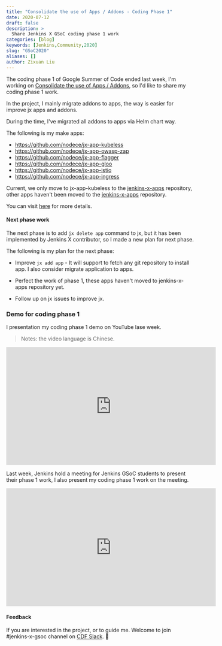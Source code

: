 ```yaml
---
title: "Consolidate the use of Apps / Addons - Coding Phase 1"
date: 2020-07-12
draft: false
description: >
  Share Jenkins X GSoC coding phase 1 work
categories: [blog]
keywords: [Jenkins,Community,2020]
slug: "GSoC2020"
aliases: []
author: Zixuan Liu
---
```


The coding phase 1 of Google Summer of Code ended last week, I'm working on [Consolidate the use of Apps / Addons](https://www.jenkins.io/projects/gsoc/2020/projects/jenkins-x-apps-consolidation/), so I'd like to share my coding phase 1 work.

In the project, I mainly migrate addons to apps, the way is easier for improve jx apps and addons.

During the time, I've migrated all addons to apps via Helm chart way.

The following is my make apps:

- <https://github.com/nodece/jx-app-kubeless>
- <https://github.com/nodece/jx-app-owasp-zap>
- <https://github.com/nodece/jx-app-flagger>
- <https://github.com/nodece/jx-app-gloo>
- <https://github.com/nodece/jx-app-istio>
- <https://github.com/nodece/jx-app-ingress>

Current, we only move to jx-app-kubeless to the [jenkins-x-apps](https://github.com/jenkins-x-apps) repository, other apps haven't been moved to the [jenkins-x-apps](https://github.com/jenkins-x-apps) repository.

You can visit [here](https://docs.google.com/spreadsheets/d/1k2KEMdk5-9HrU-IUuataYD63Kl-JEsuy5aXus7Dcitc/edit?usp=sharing) for more details.

#### Next phase work

The next phase is to add `jx delete app` command to jx, but it has been implemented by Jenkins X contributor, so I made a new plan for next phase.

The following is my plan for the next phase:

- Improve `jx add app` - It will support to fetch any git repository to install app. I also consider migrate application to apps.

- Perfect the work of phase 1, these apps haven't moved to jenkins-x-apps repository yet.

- Follow up on jx issues to improve jx.

### Demo for coding phase 1

I presentation my coding phase 1 demo on YouTube lase week.

> Notes: the video language is Chinese.
<iframe width="560" height="315" src="https://www.youtube.com/embed/Ka2Uor_oTWc" frameborder="0" allow="accelerometer; autoplay; encrypted-media; gyroscope; picture-in-picture" allowfullscreen></iframe>

Last week, Jenkins hold a meeting for Jenkins GSoC students to present their phase 1 work, I also present my coding phase 1 work on the meeting.

<iframe width="560" height="315" src="https://www.youtube.com/embed/HQLhakpx5mk" frameborder="0" allow="accelerometer; autoplay; encrypted-media; gyroscope; picture-in-picture" allowfullscreen></iframe>

#### Feedback

If you are interested in the project, or to guide me. Welcome to join #jenkins-x-gsoc channel on [CDF Slack](https://cdeliveryfdn.slack.com/join/shared_invite/enQtODM2NDI1NDc0MzIxLTA1MDcxMzUyMGU2NWVlNmQwN2M1N2M4MWJjOWFkM2UzMDY0OWNkNjAzNzM0NzVkNjQ5M2NkMmY2MTRkMWY4MWY#/). 🙌
